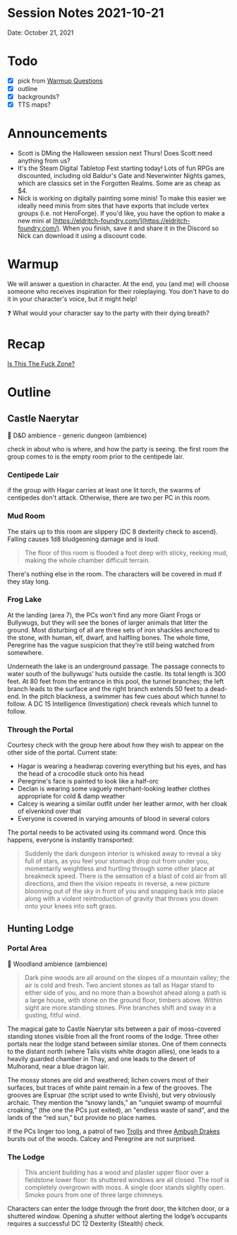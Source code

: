 # Session Notes 2021-10-21

Date: October 21, 2021

# Todo

- [x]  pick from [Warmup Questions](../%F0%9F%A7%B0%20Toolbox/%E2%9D%93%20Warmup%20Questions.md)
- [x]  outline
- [x]  backgrounds?
- [x]  TTS maps?

# Announcements

- Scott is DMing the Halloween session next Thurs! Does Scott need anything from us?
- It's the Steam Digital Tabletop Fest starting today! Lots of fun RPGs are discounted, including old Baldur's Gate and Neverwinter Nights games, which are classics set in the Forgotten Realms. Some are as cheap as $4.
- Nick is working on digitally painting some minis! To make this easier we ideally need minis from sites that have exports that include vertex groups (i.e. not HeroForge). If you'd like, you have the option to make a new mini at [https://eldritch-foundry.com/](https://eldritch-foundry.com/). When you finish, save it and share it in the Discord so Nick can download it using a discount code.

# Warmup

We will answer a question in character. At the end, you (and me) will choose someone who receives inspiration for their roleplaying. You don't have to do it in your character's voice, but it might help!

<aside>
❓ What would your character say to the party with their dying breath?

</aside>

# Recap

[Is This The Fuck Zone?](../../logbook/Is%20This%20The%20Fuck%20Zone.md) 

# Outline

## Castle Naerytar

<aside>
🎵 D&D ambience - generic dungeon (ambience)

</aside>

check in about who is where, and how the party is seeing. the first room the group comes to is the empty room prior to the centipede lair.

### Centipede Lair

if the group with Hagar carries at least one lit torch, the swarms of centipedes don't attack. Otherwise, there are two per PC in this room.

### Mud Room

The stairs up to this room are slippery (DC 8 dexterity check to ascend). Falling causes 1d8 bludgeoning damage and is loud.

> The floor of this room is flooded a foot deep with sticky, reeking mud, making the whole chamber difficult ter­rain.
> 

There's nothing else in the room. The characters will be covered in mud if they stay long.

### Frog Lake

At the landing (area 7), the PCs won't find any more Giant Frogs or Bullywugs, but they will see the bones of larger animals that litter the ground. Most disturbing of all are three sets of iron shackles anchored to the stone, with human, elf, dwarf, and halfling bones. The whole time, Peregrine has the vague suspicion that they're still being watched from somewhere.

Underneath the lake is an underground passage. The passage connects to water south of the bullywugs’ huts outside the castle. Its total length is 300 feet. At 80 feet from the entrance in this pool, the tunnel branches; the left branch leads to the surface and the right branch extends 50 feet to a dead-end. In the pitch blackness, a swimmer has few cues about which tunnel to follow. A DC 15 Intelligence (Investigation) check reveals which tunnel to follow.

### Through the Portal

Courtesy check with the group here about how they wish to appear on the other side of the portal. Current state:

- Hagar is wearing a headwrap covering everything but his eyes, and has the head of a crocodile stuck onto his head
- Peregrine's face is painted to look like a half-orc
- Declan is wearing some vaguely merchant-looking leather clothes appropriate for cold & damp weather
- Calcey is wearing a similar outfit under her leather armor, with her cloak of elvenkind over that
- Everyone is covered in varying amounts of blood in several colors

The portal needs to be activated using its command word. Once this happens, everyone is instantly transported:

> Suddenly the dark dungeon interior is whisked away to reveal a sky full of stars, as you feel your stomach drop out from under you, momentarily weightless and hurtling through some other place at breakneck speed. There is the sensation of a blast of cold air from all directions, and then the vision repeats in reverse, a new picture blooming out of the sky in front of you and snapping back into place along with a violent reintroduction of gravity that throws you down onto your knees into soft grass.
> 

## Hunting Lodge

### Portal Area

<aside>
🎵 Woodland ambience (ambience)

</aside>

> Dark pine woods are all around on the slopes of a mountain valley; the air is cold and fresh. Two ancient stones as tall as Hagar stand to either side of you, and no more than a bowshot ahead along a path is a large house, with stone on the ground floor, timbers above. Within sight are more standing stones. Pine branches shift and sway in a gusting, fitful wind.
> 

The magical gate to Castle Naerytar sits between a pair of moss-covered standing stones visible from all the front rooms of the lodge. Three other portals near the lodge stand between similar stones. One of them connects to the distant north (where Talis visits white dragon allies), one leads to a heavily guarded chamber in Thay, and one leads to the desert of Mulhorand, near a blue dragon lair.

The mossy stones are old and weathered; lichen covers most of their surfaces, but traces of white paint remain in a few of the grooves. The grooves are Espruar (the script used to write Elvish), but very obviously archaic. They mention the “snowy lands,” an “unquiet swamp of mournful croak­ing,” (the one the PCs just exited), an "endless waste of sand", and the lands of the “red sun,” but provide no place names.

If the PCs linger too long, a patrol of two [Trolls](https://www.dndbeyond.com/monsters/troll) and three [Ambush Drakes](https://www.dndbeyond.com/sources/rot/appendix-d-monsters#AmbushDrake) bursts out of the woods. Calcey and Peregrine are not surprised.

### The Lodge

> This ancient building has a wood and plaster upper floor over a fieldstone lower floor: its shuttered windows are all closed. The roof is completely overgrown with moss. A single door stands slightly open. Smoke pours from one of three large chimneys.
> 

Characters can enter the lodge through the front door, the kitchen door, or a shuttered window. Opening a shutter without alerting the lodge’s occupants requires a successful DC 12 Dexterity (Stealth) check.